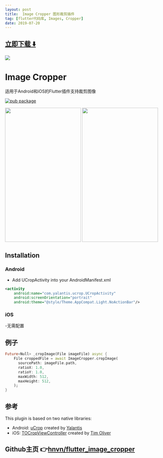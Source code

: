 ```yaml
---
layout: post
title:  Image Cropper 图形裁剪插件
tag: [flutter代码库, Images, Cropper]
date: 2019-07-20
---
```


 


## [立即下载 ️⬇️ ](https://codeload.github.com/hnvn/flutter_image_cropper/zip/master) 


 
![](https://flutterawesome.com/content/images/2019/07/Image-Cropper.jpg)
 
# Image Cropper
适用于Android和iOS的Flutter插件支持裁剪图像

[![pub package](https://img.shields.io/pub/v/image_cropper.svg)](https://pub.dartlang.org/packages/image_cropper)

<p>
	<img src="https://github.com/hnvn/flutter_image_cropper/blob/master/screenshots/android.gif?raw=true" width="250" height="443"  />
	<img src="https://github.com/hnvn/flutter_image_cropper/blob/master/screenshots/ios.gif?raw=true" width="250" height="443" />
</p>

## Installation

### Android

- Add UCropActivity into your AndroidManifest.xml

````xml
<activity
    android:name="com.yalantis.ucrop.UCropActivity"
    android:screenOrientation="portrait"
    android:theme="@style/Theme.AppCompat.Light.NoActionBar"/>
````

### iOS
-无需配置

## 例子

````dart
Future<Null> _cropImage(File imageFile) async {
    File croppedFile = await ImageCropper.cropImage(
      sourcePath: imageFile.path,
      ratioX: 1.0,
      ratioY: 1.0,
      maxWidth: 512,
      maxHeight: 512,
    );
}
````

## 参考
This plugin is based on two native libraries:

- Android: [uCrop](https://github.com/Yalantis/uCrop) created by [Yalantis](https://github.com/Yalantis)
- iOS: [TOCropViewController](https://github.com/TimOliver/TOCropViewController) created by [Tim Oliver](https://twitter.com/TimOliverAU)
## Github主页 👉[hnvn/flutter_image_cropper](http://github.com/hnvn/flutter_image_cropper)